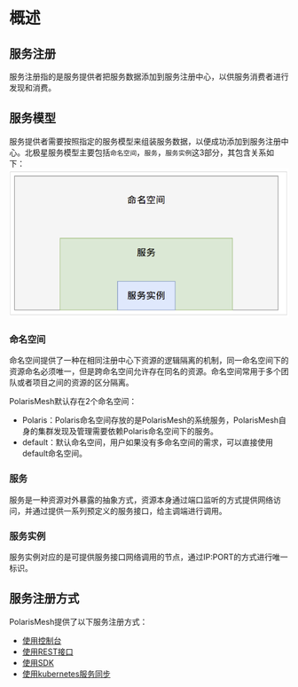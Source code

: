 

# 概述

## 服务注册

服务注册指的是服务提供者把服务数据添加到服务注册中心，以供服务消费者进行发现和消费。

## 服务模型

服务提供者需要按照指定的服务模型来组装服务数据，以便成功添加到服务注册中心。北极星服务模型主要包括```命名空间```，```服务```，```服务实例```这3部分，其包含关系如下：
![](pic/model.png)

### 命名空间

命名空间提供了一种在相同注册中心下资源的逻辑隔离的机制，同一命名空间下的资源命名必须唯一，但是跨命名空间允许存在同名的资源。命名空间常用于多个团队或者项目之间的资源的区分隔离。

PolarisMesh默认存在2个命名空间：

- Polaris：Polaris命名空间存放的是PolarisMesh的系统服务，PolarisMesh自身的集群发现及管理需要依赖Polaris命名空间下的服务。
- default：默认命名空间，用户如果没有多命名空间的需求，可以直接使用default命名空间。

### 服务

服务是一种资源对外暴露的抽象方式，资源本身通过端口监听的方式提供网络访问，并通过提供一系列预定义的服务接口，给主调端进行调用。

### 服务实例

服务实例对应的是可提供服务接口网络调用的节点，通过IP:PORT的方式进行唯一标识。

## 服务注册方式

PolarisMesh提供了以下服务注册方式：

- [使用控制台](使用控制台.md)
- [使用REST接口](使用REST接口.md)
- [使用SDK](使用SDK.md)
- [使用kubernetes服务同步](使用k8s服务同步.md)